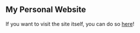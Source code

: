 ## My Personal Website

If you want to visit the site itself, you can do so [here](https://jerrymyang.com)!
